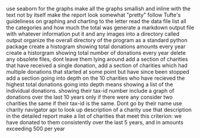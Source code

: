 use seaborn for the graphs
make all the graphs smallish and inline with the text not by itself
make the report look somewhat "pretty"
follow Tufte's guideliness on graphing and charting to the letter
read the data file
list all the categories and how much the total was
generate a markdown output file with whatever information
put it and any images into a directory called output
organize the overall directory of the program as a standard python package
create a histogram showing total donations amounts every year
create a historgram showing total number of donations every year
delete any obsolete files, dont leave them lying around
add a section of charities that have received a single donation, 
add a section of charities which had multiple donations that started at some point but have since been stopped
add a section going into depth on the 10 charities who have recieved the highest total donations
going into depth means showing a list of the individual donations. showing their tax-id number
include a graph of donations over the last 10 years only if there were any
consider two charities the same if their tax-id is the same. Dont go by their name
use charity navigator api to look up description of a charity
use that description in the detailed report
make a list of charities that meet this criterion: we have donated to them consistently over the last 5 years, and in amounts exceeding 500 per year



